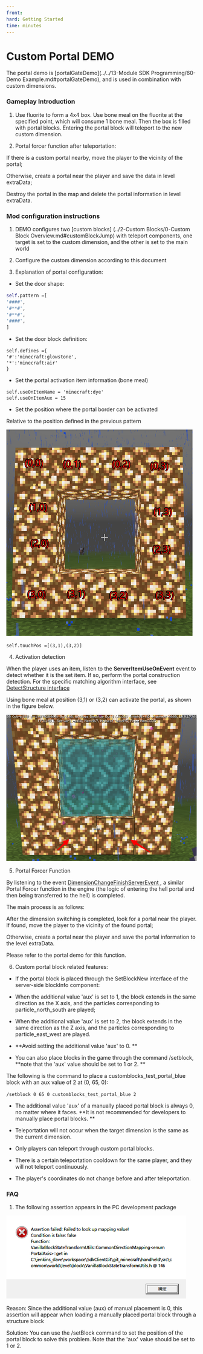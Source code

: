 ```yaml
--- 
front: 
hard: Getting Started 
time: minutes 
--- 
```


# Custom Portal DEMO 

The portal demo is [portalGateDemo](../../13-Module SDK Programming/60-Demo Example.md#portalGateDemo), and is used in combination with custom dimensions. 

### Gameplay Introduction 

1. Use fluorite to form a 4x4 box. Use bone meal on the fluorite at the specified point, which will consume 1 bone meal. Then the box is filled with portal blocks. Entering the portal block will teleport to the new custom dimension. 

2. Portal forcer function after teleportation: 

If there is a custom portal nearby, move the player to the vicinity of the portal; 

Otherwise, create a portal near the player and save the data in level extraData; 

Destroy the portal in the map and delete the portal information in level extraData. 

### Mod configuration instructions 

1. DEMO configures two [custom blocks] (../2-Custom Blocks/0-Custom Block Overview.md#customBlockJump) with teleport components, one target is set to the custom dimension, and the other is set to the main world 

2. Configure the custom dimension according to this document 

3. Explanation of portal configuration: 

- Set the door shape: 

```python 
self.pattern =[ 
'####', 
'#**#', 
'#**#', 
'####', 
] 
``` 

- Set the door block definition: 

``` 
self.defines ={ 
'#':'minecraft:glowstone', 
'*':'minecraft:air' 
} 
``` 


- Set the portal activation item information (bone meal) 

``` 
self.useOnItemName = 'minecraft:dye' 
self.useOnItemAux = 15 
``` 

- Set the position where the portal border can be activated 

Relative to the position defined in the previous pattern 

<img src="./picture/portal_zuobiao.png" /> 

``` 
self.touchPos =[(3,1),(3,2)] 
``` 

4. Activation detection 

When the player uses an item, listen to the **ServerItemUseOnEvent** event to detect whether it is the set item. If so, perform the portal construction detection. For the specific matching algorithm interface, see <a href="../../../../mcdocs/1-ModAPI/接口/世界/地图.html#detectstructure" rel="noopenner"> DetectStructure interface </a> 

Using bone meal at position (3,1) or (3,2) can activate the portal, as shown in the figure below. 

<img src="./picture/portal_active.png" /> 

5. Portal Forcer Function 

By listening to the event <a href="../../../../mcdocs/1-ModAPI/事件/玩家.html#dimensionchangefinishserverevent" rel="noopenner"> DimensionChangeFinishServerEvent </a>, a similar Portal Forcer function in the engine (the logic of entering the hell portal and then being transferred to the hell) is completed. 

The main process is as follows: 

After the dimension switching is completed, look for a portal near the player. If found, move the player to the vicinity of the found portal; 

Otherwise, create a portal near the player and save the portal information to the level extraData. 

Please refer to the portal demo for this function. 

6. Custom portal block related features: 

- If the portal block is placed through the SetBlockNew interface of the server-side blockInfo component: 

- When the additional value 'aux' is set to 1, the block extends in the same direction as the X axis, and the particles corresponding to particle_north_south are played; 
- When the additional value 'aux' is set to 2, the block extends in the same direction as the Z axis, and the particles corresponding to particle_east_west are played. 
- **Avoid setting the additional value 'aux' to 0. ** 

- You can also place blocks in the game through the command /setblock, **note that the 'aux' value should be set to 1 or 2. ** 

The following is the command to place a customblocks_test_portal_blue block with an aux value of 2 at (0, 65, 0): 

`/setblock 0 65 0 customblocks_test_portal_blue 2`


- The additional value 'aux' of a manually placed portal block is always 0, no matter where it faces. **It is not recommended for developers to manually place portal blocks. ** 

- Teleportation will not occur when the target dimension is the same as the current dimension. 

- Only players can teleport through custom portal blocks. 

- There is a certain teleportation cooldown for the same player, and they will not teleport continuously. 

- The player's coordinates do not change before and after teleportation. 

### FAQ 

1. The following assertion appears in the PC development package 

![image-20220830151510241](./picture/portal_aux_assert.png) 

Reason: Since the additional value (aux) of manual placement is 0, this assertion will appear when loading a manually placed portal block through a structure block 

Solution: You can use the /setBlock command to set the position of the portal block to solve this problem. Note that the 'aux' value should be set to 1 or 2. 
